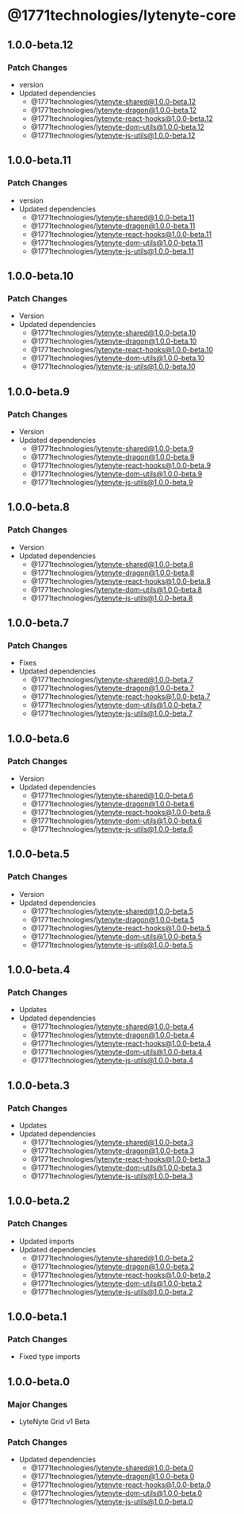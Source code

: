 # @1771technologies/lytenyte-core

## 1.0.0-beta.12

### Patch Changes

- version
- Updated dependencies
  - @1771technologies/lytenyte-shared@1.0.0-beta.12
  - @1771technologies/lytenyte-dragon@1.0.0-beta.12
  - @1771technologies/lytenyte-react-hooks@1.0.0-beta.12
  - @1771technologies/lytenyte-dom-utils@1.0.0-beta.12
  - @1771technologies/lytenyte-js-utils@1.0.0-beta.12

## 1.0.0-beta.11

### Patch Changes

- version
- Updated dependencies
  - @1771technologies/lytenyte-shared@1.0.0-beta.11
  - @1771technologies/lytenyte-dragon@1.0.0-beta.11
  - @1771technologies/lytenyte-react-hooks@1.0.0-beta.11
  - @1771technologies/lytenyte-dom-utils@1.0.0-beta.11
  - @1771technologies/lytenyte-js-utils@1.0.0-beta.11

## 1.0.0-beta.10

### Patch Changes

- Version
- Updated dependencies
  - @1771technologies/lytenyte-shared@1.0.0-beta.10
  - @1771technologies/lytenyte-dragon@1.0.0-beta.10
  - @1771technologies/lytenyte-react-hooks@1.0.0-beta.10
  - @1771technologies/lytenyte-dom-utils@1.0.0-beta.10
  - @1771technologies/lytenyte-js-utils@1.0.0-beta.10

## 1.0.0-beta.9

### Patch Changes

- Version
- Updated dependencies
  - @1771technologies/lytenyte-shared@1.0.0-beta.9
  - @1771technologies/lytenyte-dragon@1.0.0-beta.9
  - @1771technologies/lytenyte-react-hooks@1.0.0-beta.9
  - @1771technologies/lytenyte-dom-utils@1.0.0-beta.9
  - @1771technologies/lytenyte-js-utils@1.0.0-beta.9

## 1.0.0-beta.8

### Patch Changes

- Version
- Updated dependencies
  - @1771technologies/lytenyte-shared@1.0.0-beta.8
  - @1771technologies/lytenyte-dragon@1.0.0-beta.8
  - @1771technologies/lytenyte-react-hooks@1.0.0-beta.8
  - @1771technologies/lytenyte-dom-utils@1.0.0-beta.8
  - @1771technologies/lytenyte-js-utils@1.0.0-beta.8

## 1.0.0-beta.7

### Patch Changes

- Fixes
- Updated dependencies
  - @1771technologies/lytenyte-shared@1.0.0-beta.7
  - @1771technologies/lytenyte-dragon@1.0.0-beta.7
  - @1771technologies/lytenyte-react-hooks@1.0.0-beta.7
  - @1771technologies/lytenyte-dom-utils@1.0.0-beta.7
  - @1771technologies/lytenyte-js-utils@1.0.0-beta.7

## 1.0.0-beta.6

### Patch Changes

- Version
- Updated dependencies
  - @1771technologies/lytenyte-shared@1.0.0-beta.6
  - @1771technologies/lytenyte-dragon@1.0.0-beta.6
  - @1771technologies/lytenyte-react-hooks@1.0.0-beta.6
  - @1771technologies/lytenyte-dom-utils@1.0.0-beta.6
  - @1771technologies/lytenyte-js-utils@1.0.0-beta.6

## 1.0.0-beta.5

### Patch Changes

- Version
- Updated dependencies
  - @1771technologies/lytenyte-shared@1.0.0-beta.5
  - @1771technologies/lytenyte-dragon@1.0.0-beta.5
  - @1771technologies/lytenyte-react-hooks@1.0.0-beta.5
  - @1771technologies/lytenyte-dom-utils@1.0.0-beta.5
  - @1771technologies/lytenyte-js-utils@1.0.0-beta.5

## 1.0.0-beta.4

### Patch Changes

- Updates
- Updated dependencies
  - @1771technologies/lytenyte-shared@1.0.0-beta.4
  - @1771technologies/lytenyte-dragon@1.0.0-beta.4
  - @1771technologies/lytenyte-react-hooks@1.0.0-beta.4
  - @1771technologies/lytenyte-dom-utils@1.0.0-beta.4
  - @1771technologies/lytenyte-js-utils@1.0.0-beta.4

## 1.0.0-beta.3

### Patch Changes

- Updates
- Updated dependencies
  - @1771technologies/lytenyte-shared@1.0.0-beta.3
  - @1771technologies/lytenyte-dragon@1.0.0-beta.3
  - @1771technologies/lytenyte-react-hooks@1.0.0-beta.3
  - @1771technologies/lytenyte-dom-utils@1.0.0-beta.3
  - @1771technologies/lytenyte-js-utils@1.0.0-beta.3

## 1.0.0-beta.2

### Patch Changes

- Updated imports
- Updated dependencies
  - @1771technologies/lytenyte-shared@1.0.0-beta.2
  - @1771technologies/lytenyte-dragon@1.0.0-beta.2
  - @1771technologies/lytenyte-react-hooks@1.0.0-beta.2
  - @1771technologies/lytenyte-dom-utils@1.0.0-beta.2
  - @1771technologies/lytenyte-js-utils@1.0.0-beta.2

## 1.0.0-beta.1

### Patch Changes

- Fixed type imports

## 1.0.0-beta.0

### Major Changes

- LyteNyte Grid v1 Beta

### Patch Changes

- Updated dependencies
  - @1771technologies/lytenyte-shared@1.0.0-beta.0
  - @1771technologies/lytenyte-dragon@1.0.0-beta.0
  - @1771technologies/lytenyte-react-hooks@1.0.0-beta.0
  - @1771technologies/lytenyte-dom-utils@1.0.0-beta.0
  - @1771technologies/lytenyte-js-utils@1.0.0-beta.0

